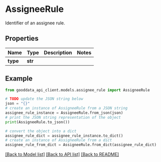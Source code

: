 # AssigneeRule

Identifier of an assignee rule.

## Properties

Name | Type | Description | Notes
------------ | ------------- | ------------- | -------------
**type** | **str** |  | 

## Example

```python
from gooddata_api_client.models.assignee_rule import AssigneeRule

# TODO update the JSON string below
json = "{}"
# create an instance of AssigneeRule from a JSON string
assignee_rule_instance = AssigneeRule.from_json(json)
# print the JSON string representation of the object
print(AssigneeRule.to_json())

# convert the object into a dict
assignee_rule_dict = assignee_rule_instance.to_dict()
# create an instance of AssigneeRule from a dict
assignee_rule_from_dict = AssigneeRule.from_dict(assignee_rule_dict)
```
[[Back to Model list]](../README.md#documentation-for-models) [[Back to API list]](../README.md#documentation-for-api-endpoints) [[Back to README]](../README.md)


